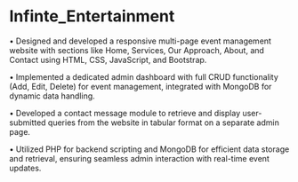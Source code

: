 # Infinte_Entertainment
• Designed and developed a responsive multi-page event management website with sections like Home, Services, Our Approach, About, and Contact using HTML, CSS, JavaScript, and Bootstrap.

• Implemented a dedicated admin dashboard with full CRUD functionality (Add, Edit, Delete) for event management, integrated with MongoDB for dynamic data handling.

• Developed a contact message module to retrieve and display user-submitted queries from the website in tabular format on a separate admin page.

• Utilized PHP for backend scripting and MongoDB for efficient data storage and retrieval, ensuring seamless admin interaction with real-time event updates.

